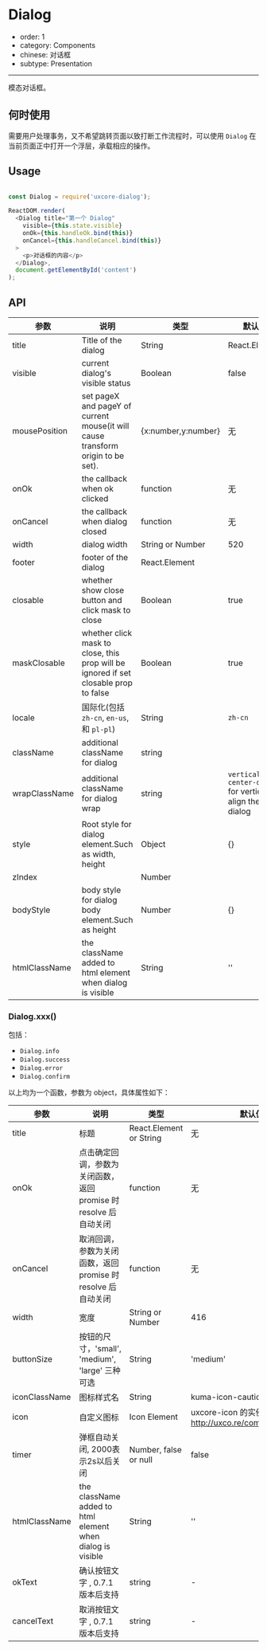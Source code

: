 # Dialog

- order: 1
- category: Components
- chinese: 对话框
- subtype: Presentation

---

模态对话框。

## 何时使用

需要用户处理事务，又不希望跳转页面以致打断工作流程时，可以使用 `Dialog` 在当前页面正中打开一个浮层，承载相应的操作。

## Usage
```js

const Dialog = require('uxcore-dialog');

ReactDOM.render(
  <Dialog title="第一个 Dialog"
    visible={this.state.visible}
    onOk={this.handleOk.bind(this)}
    onCancel={this.handleCancel.bind(this)}
  >
    <p>对话框的内容</p>
  </Dialog>,
  document.getElementById('content')
);
```

## API

| 参数       | 说明           | 类型             | 默认值       |
|------------|----------------|------------------|--------------|
| title      | Title of the dialog | String | React.Element    | 无           |
| visible      | current dialog's visible status  | Boolean    | false |
| mousePosition |  set pageX and pageY of current mouse(it will cause transform origin to be set). | {x:number,y:number}   | 无 |
| onOk       | the callback when ok clicked | function | 无 |
| onCancel   | the callback when dialog closed  | function  | 无  |
| width      | dialog width | String or Number | 520           |
| footer     | footer of the dialog       | React.Element    |  |
| closable | whether show close button and click mask to close | Boolean | true |
| maskClosable | whether click mask to close, this prop will be ignored if set closable prop to false | Boolean | true |
| locale     | 国际化(包括 `zh-cn`, `en-us`, 和 `pl-pl`)    | String     |  `zh-cn` |
| className | additional className for dialog | string | |
| wrapClassName | additional className for dialog wrap | string | `vertical-center-dailog` for vertical align the dialog |
| style | Root style for dialog element.Such as width, height | Object | {} |
| zIndex |  | Number | |
| bodyStyle | body style for dialog body element.Such as height | Number | {} |
| htmlClassName | the className added to html element when dialog is visible | String | '' |

### Dialog.xxx()

包括：

- `Dialog.info`
- `Dialog.success`
- `Dialog.error`
- `Dialog.confirm`

以上均为一个函数，参数为 object，具体属性如下：

| 参数       | 说明           | 类型             | 默认值       |
|------------|----------------|------------------|--------------|
| title      | 标题           | React.Element or String    | 无           |
| onOk       | 点击确定回调，参数为关闭函数，返回 promise 时 resolve 后自动关闭      | function         | 无           |
| onCancel | 取消回调，参数为关闭函数，返回 promise 时 resolve 后自动关闭       | function         | 无           |
| width      | 宽度           | String or Number | 416           |
| buttonSize  |  按钮的尺寸，'small', 'medium', 'large' 三种可选 | String | 'medium'|
| iconClassName | 图标样式名 | String | kuma-icon-caution |
| icon       | 自定义图标 | Icon Element |  uxcore-icon 的实例，http://uxco.re/components/icon/   |
| timer | 弹框自动关闭, 2000表示2s以后关闭 | Number, false or null | false |
| htmlClassName | the className added to html element when dialog is visible | String | '' |
| okText   | 确认按钮文字 , 0.7.1 版本后支持 | string | - |
| cancelText | 取消按钮文字	, 0.7.1 版本后支持 | string | - |
